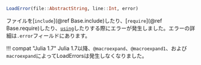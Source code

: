 ```julia
LoadError(file::AbstractString, line::Int, error)
```

ファイルを[`include`](@ref Base.include)したり、[`require`](@ref Base.require)したり、[`using`](@ref)したりする際にエラーが発生しました。エラーの詳細は`.error`フィールドにあります。

!!! compat "Julia 1.7"
    Julia 1.7以降、`@macroexpand`、`@macroexpand1`、および`macroexpand`によってLoadErrorsは発生しなくなりました。

